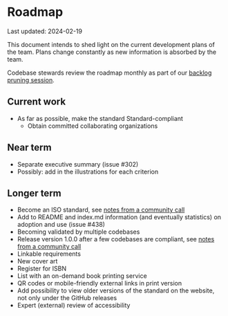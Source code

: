 # Roadmap

<!-- SPDX-License-Identifier: CC0-1.0 -->
<!-- SPDX-FileCopyrightText: 2022-2024 The Foundation for Public Code <info@publiccode.net>, https://standard.publiccode.net/AUTHORS -->

Last updated: 2024-02-19

This document intends to shed light on the current development plans of the team.
Plans change constantly as new information is absorbed by the team.

Codebase stewards review the roadmap monthly as part of our [backlog pruning session](https://about.publiccode.net/activities/standard-maintenance/backlog-pruning.html).

## Current work

* As far as possible, make the standard Standard-compliant
  * Obtain committed collaborating organizations

## Near term

* Separate executive summary (issue #302)
* Possibly: add in the illustrations for each criterion

## Longer term

* Become an ISO standard, see [notes from a community call](https://blog.publiccode.net/community%20call/2023/10/09/notes-from-community-call-5-october-2023.html)
* Add to README and index.md information (and eventually statistics) on adoption and use (issue #438)
* Becoming validated by multiple codebases
* Release version 1.0.0 after a few codebases are compliant, see [notes from a community call](https://blog.publiccode.net/community%20call/2022/07/07/notes-from-community-call-7-july-2022.html)
* Linkable requirements
* New cover art
* Register for ISBN
* List with an on-demand book printing service
* QR codes or mobile-friendly external links in print version
* Add possibility to view older versions of the standard on the website, not only under the GitHub releases
* Expert (external) review of accessibility
